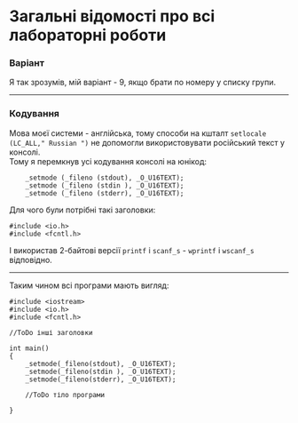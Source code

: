 


# Загальні відомості про всі лабораторні роботи

### Варіант

Я так зрозумів, мій варіант - 9, якщо брати по номеру у списку групи.

---

### Кодування

Мова моєї системи - англійська, тому способи на кшталт `setlocale (LC_ALL," Russian ")`
не допомогли використовувати російський текст у консолі. \
Тому я перемкнув усі кодування консолі на юнікод:
```
    _setmode (_fileno (stdout), _O_U16TEXT);
    _setmode (_fileno (stdin ), _O_U16TEXT);
    _setmode (_fileno (stderr), _O_U16TEXT);
```
Для чого були потрібні такі заголовки:
```
#include <io.h>
#include <fcntl.h>
```
І використав 2-байтові версії `printf` і `scanf_s` - `wprintf` і `wscanf_s` відповідно.

---

Таким чином всі програми мають вигляд:

```
#include <iostream>
#include <io.h>
#include <fcntl.h>

//ToDo інші заголовки

int main()
{
    _setmode(_fileno(stdout), _O_U16TEXT);
    _setmode(_fileno(stdin ), _O_U16TEXT);
    _setmode(_fileno(stderr), _O_U16TEXT);
    
    //ToDo тіло програми
    
}
```


